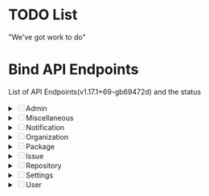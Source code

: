 # TODO List
"We've  got work to do"

# Bind API Endpoints
List of API Endpoints(v1.17.1+69-gb69472d) and the status

<details markdown="1">
<summary><input disabled type="checkbox">Admin</input></summary>

 - **GET**
   - [ ] /admin/cron
   - [ ] /admin/orgs
   - [ ] /admin/unadopted
   - [ ] /admin/users
 - **POST**
   - [ ] /admin/cron/{task}
   - [ ] /admin/unadopted/{owner}/{repo}
   - [ ] /admin/users
   - [ ] /admin/users/{username}/keys
   - [ ] /admin/users/{username}/orgs
   - [ ] /admin/users/{username}/repos
 - **DELETE**
   - [ ] /admin/unadopted/{owner}/{repo}
   - [ ] /admin/users/{username}
   - [ ] /admin/users/{username}/keys/{id}

</details>

<details>
<summary><input disabled type="checkbox">Miscellaneous</input></summary>

 - **GET**
   - [ ] /nodeinfo
   - [ ] /signing-key.gpg
   - [X] /version



 - **POST**
   - [X] /markdown
   - [X] /markdown/raw

</details>

<details>
<summary><input disabled type="checkbox">Notification</input></summary>

 - **GET**
   - [ ] /notifications
   - [ ] /notifications/new
   - [ ] /notifications/threads/{id}
   - [ ] /repos/{owner}/{repo}/notifications



 - **PUT**
   - [ ] /notifications
	 - [ ] /repos/{owner}/{repo}/notifications

 - **PATCH**
   - [ ] /notifications/threads/{id}
</details>

<details>
<summary><input disabled type="checkbox">Organization</input></summary>

 - **GET**
   - [ ] /orgs
   - [ ] /orgs/{org}
   - [ ] /orgs/{org}/hooks
   - [ ] /orgs/{org}/hooks/{id}
   - [ ] /orgs/{org}/labels
   - [ ] /orgs/{org}/labels/{id}
   - [ ] /orgs/{org}/members
   - [ ] /orgs/{org}/members/{username}
   - [ ] /orgs/{org}/public_members
   - [ ] /orgs/{org}/public_members/{username}
   - [ ] /orgs/{org}/repos
   - [ ] /orgs/{org}/teams
   - [ ] /orgs/{org}/teams/search
   - [ ] /teams/{id}
   - [ ] /teams/{id}/members
   - [ ] /teams/{id}/members/{username}
   - [ ] /teams/{id}/repos
   - [ ] /teams/{id}/repos/{org}/{repo}
   - [ ] /user/orgs
   - [ ] /users/{username}/orgs
   - [ ] /users/{username}/orgs/{org}/permissions
 - **POST**
   - [ ] /orgs
   - [ ] /orgs/{org}/hooks/
   - [ ] /orgs/{org}/labels
   - [ ] /orgs/{org}/repos
   - [ ] /orgs/{org}/teams
 - **PUT**
   - [ ] /orgs/{org}/public_members/{username}
   - [ ] /teams/{id}/members/{username}
   - [ ] /teams/{id}/repos/{org}/{repo}

 - **PATCH**
   - [ ] /teams/{id}
   - [ ] /orgs/{org}
   - [ ] /orgs/{org}/hooks/{id}
   - [ ] /orgs/{org}/labels/{id}
 - **DELETE**
   - [ ] /orgs/{org}
   - [ ] /orgs/{org}/hooks/{id}
   - [ ] /orgs/{org}/labels/{id}
   - [ ] /orgs/{org}/members/{username}
   - [ ] /orgs/{org}/public_members/{username}
   - [ ] /teams/{id}
   - [ ] /teams/{id}/members/{username}
   - [ ] /teams/{id}/repos/{org}/{repo}
</details>

<details>
<summary><input disabled type="checkbox">Package</input></summary>
 - **GET**
   - [ ] /packages/{owner}
   - [ ] /packages/{owner}/{type}/{name}/{version}
   - [ ] /packages/{owner}/{type}/{name}/{version}/files
 - **DELETE**
   - [ ] /packages/{owner}/{type}/{name}/{version}
</details>

<details>
<summary><input disabled type="checkbox">Issue</input></summary>

 - **GET**
   - [ ] /repos/issues/search
   - [ ] /repos/{owner}/{repo}/issues
   - [ ] /repos/{owner}/{repo}/issues/comments
   - [ ] /repos/{owner}/{repo}/issues/comments/{id}
   - [ ] /repos/{owner}/{repo}/issues/comments/{id}/reactions
   - [ ] /repos/{owner}/{repo}/issues/{index}
   - [ ] /repos/{owner}/{repo}/issues/{index}/comments
   - [ ] /repos/{owner}/{repo}/issues/{index}/labels
   - [ ] /repos/{owner}/{repo}/issues/{index}/reactions
   - [ ] /repos/{owner}/{repo}/issues/{index}/subscriptions
   - [ ] /repos/{owner}/{repo}/issues/{index}/subscriptions/check
   - [ ] /repos/{owner}/{repo}/issues/{index}/timeline
   - [ ] /repos/{owner}/{repo}/issues/{index}/times
   - [ ] /repos/{owner}/{repo}/labels
   - [ ] /repos/{owner}/{repo}/labels/{id}
   - [ ] /repos/{owner}/{repo}/milestones
   - [ ] /repos/{owner}/{repo}/milestones/{id}
 - **POST**
   - [ ] /repos/{owner}/{repo}/issues
   - [ ] /repos/{owner}/{repo}/issues/{index}/comments
   - [ ] /repos/{owner}/{repo}/issues/{index}/deadline
   - [ ] /repos/{owner}/{repo}/issues/{index}/labels
   - [ ] /repos/{owner}/{repo}/issues/{index}/reactions
   - [ ] /repos/{owner}/{repo}/issues/{index}/stopwatch/start
   - [ ] /repos/{owner}/{repo}/issues/{index}/stopwatch/stop
   - [ ] /repos/{owner}/{repo}/issues/{index}/times
   - [ ] /repos/{owner}/{repo}/labels
   - [ ] /repos/{owner}/{repo}/milestones
 - **PUT**
   - [ ] /repos/{owner}/{repo}/issues/{index}/labels
	 - [ ] /repos/{owner}/{repo}/issues/{index}/subscriptions/{user}
 - **PATCH**
   - [ ] /repos/{owner}/{repo}/milestones/{id}
   - [ ] /repos/{owner}/{repo}/labels/{id}
   - [ ] /repos/{owner}/{repo}/issues/{index}/comments/{id}
   - [ ] /repos/{owner}/{repo}/issues/{index}
   - [ ] /repos/{owner}/{repo}/issues/comments/{id}
 - **DELETE**
   - [ ] /repos/{owner}/{repo}/issues/comments/{id}
   - [ ] /repos/{owner}/{repo}/issues/comments/{id}/reactions
   - [ ] /repos/{owner}/{repo}/issues/{index}
   - [ ] /repos/{owner}/{repo}/issues/{index}/comments/{id}
   - [ ] /repos/{owner}/{repo}/issues/{index}/labels
   - [ ] /repos/{owner}/{repo}/issues/{index}/labels/{id}
   - [ ] /repos/{owner}/{repo}/issues/{index}/reactions
   - [ ] /repos/{owner}/{repo}/issues/{index}/stopwatch/delete
   - [ ] /repos/{owner}/{repo}/issues/{index}/subscriptions/{user}
   - [ ] /repos/{owner}/{repo}/issues/{index}/times
   - [ ] /repos/{owner}/{repo}/issues/{index}/times/{id}
   - [ ] /repos/{owner}/{repo}/labels/{id}
   - [ ] /repos/{owner}/{repo}/milestones/{id}
</details>

<details>
<summary><input disabled type="checkbox">Repository</input></summary>

- **GET**
   - [ ] /repos/search
   - [X] /repos/{owner}/{repo}
   - [ ] /repos/{owner}/{repo}/archive/{archive}
   - [ ] /repos/{owner}/{repo}/assignees
   - [ ] /repos/{owner}/{repo}/branch_protections
   - [ ] /repos/{owner}/{repo}/branch_protections/{name}
   - [ ] /repos/{owner}/{repo}/branches
   - [ ] /repos/{owner}/{repo}/branches/{branch}
   - [ ] /repos/{owner}/{repo}/collaborators
   - [ ] /repos/{owner}/{repo}/collaborators/{collaborator}
   - [ ] /repos/{owner}/{repo}/collaborators/{collaborator}/permission
   - [ ] /repos/{owner}/{repo}/commits
   - [ ] /repos/{owner}/{repo}/commits/{ref}/status
   - [ ] /repos/{owner}/{repo}/commits/{ref}/statuses
   - [ ] /repos/{owner}/{repo}/contents
   - [ ] /repos/{owner}/{repo}/contents/{filepath}
   - [ ] /repos/{owner}/{repo}/editorconfig/{filepath}
   - [ ] /repos/{owner}/{repo}/forks
   - [ ] /repos/{owner}/{repo}/git/blobs/{sha}
   - [ ] /repos/{owner}/{repo}/git/commits/{sha}
   - [ ] /repos/{owner}/{repo}/git/commits/{sha}.{diffType}
   - [ ] /repos/{owner}/{repo}/git/notes/{sha}
   - [ ] /repos/{owner}/{repo}/git/refs
   - [ ] /repos/{owner}/{repo}/git/refs/{ref}
   - [ ] /repos/{owner}/{repo}/git/tags/{sha}
   - [ ] /repos/{owner}/{repo}/git/trees/{sha}
   - [ ] /repos/{owner}/{repo}/hooks
   - [ ] /repos/{owner}/{repo}/hooks/git
   - [ ] /repos/{owner}/{repo}/hooks/git/{id}
   - [ ] /repos/{owner}/{repo}/hooks/{id}
   - [ ] /repos/{owner}/{repo}/issue_templates
   - [ ] /repos/{owner}/{repo}/keys
   - [ ] /repos/{owner}/{repo}/keys/{id}
   - [ ] /repos/{owner}/{repo}/languages
   - [ ] /repos/{owner}/{repo}/media/{filepath}
   - [ ] /repos/{owner}/{repo}/pulls
   - [ ] /repos/{owner}/{repo}/pulls/{index}
   - [ ] /repos/{owner}/{repo}/pulls/{index}.{diffType}
   - [ ] /repos/{owner}/{repo}/pulls/{index}/commits
   - [ ] /repos/{owner}/{repo}/pulls/{index}/merge
   - [ ] /repos/{owner}/{repo}/pulls/{index}/reviews
   - [ ] /repos/{owner}/{repo}/pulls/{index}/reviews/{id}
   - [ ] /repos/{owner}/{repo}/pulls/{index}/reviews/{id}/comments
   - [ ] /repos/{owner}/{repo}/raw/{filepath}
   - [ ] /repos/{owner}/{repo}/releases
   - [ ] /repos/{owner}/{repo}/releases/tags/{tag}
   - [ ] /repos/{owner}/{repo}/releases/{id}
   - [ ] /repos/{owner}/{repo}/releases/{id}/assets
   - [ ] /repos/{owner}/{repo}/releases/{id}/assets/{attachment_id}
   - [ ] /repos/{owner}/{repo}/reviewers
   - [ ] /repos/{owner}/{repo}/signing-key.gpg
   - [ ] /repos/{owner}/{repo}/stargazers
   - [ ] /repos/{owner}/{repo}/statuses/{sha}
   - [ ] /repos/{owner}/{repo}/subscribers
   - [ ] /repos/{owner}/{repo}/subscription
   - [ ] /repos/{owner}/{repo}/tags
   - [ ] /repos/{owner}/{repo}/tags/{tag}
   - [ ] /repos/{owner}/{repo}/teams
   - [ ] /repos/{owner}/{repo}/teams/{team}
   - [ ] /repos/{owner}/{repo}/times
   - [ ] /repos/{owner}/{repo}/times/{user}
   - [ ] /repos/{owner}/{repo}/topics
   - [ ] /repos/{owner}/{repo}/wiki/page/{pageName}
   - [ ] /repos/{owner}/{repo}/wiki/pages
   - [ ] /repos/{owner}/{repo}/wiki/revisions/{pageName}
   - [ ] /repositories/{id}
   - [ ] /topics/search
 - **POST**
   - [ ] /repos/migrate
   - [ ] /repos/{owner}/{repo}/branch_protections
   - [ ] /repos/{owner}/{repo}/branches
   - [ ] /repos/{owner}/{repo}/contents/{filepath}
   - [ ] /repos/{owner}/{repo}/diffpatch
   - [ ] /repos/{owner}/{repo}/forks
   - [ ] /repos/{owner}/{repo}/hooks
   - [ ] /repos/{owner}/{repo}/hooks/{id}/tests
   - [ ] /repos/{owner}/{repo}/keys
   - [ ] /repos/{owner}/{repo}/mirror-sync
   - [ ] /repos/{owner}/{repo}/pulls
   - [ ] /repos/{owner}/{repo}/pulls/{index}/merge
   - [ ] /repos/{owner}/{repo}/pulls/{index}/requested_reviewers
   - [ ] /repos/{owner}/{repo}/pulls/{index}/reviews
   - [ ] /repos/{owner}/{repo}/pulls/{index}/reviews/{id}
   - [ ] /repos/{owner}/{repo}/pulls/{index}/reviews/{id}/dismissals
   - [ ] /repos/{owner}/{repo}/pulls/{index}/reviews/{id}/undismissals
   - [ ] /repos/{owner}/{repo}/pulls/{index}/update
   - [ ] /repos/{owner}/{repo}/releases
   - [ ] /repos/{owner}/{repo}/releases/{id}/assets
   - [ ] /repos/{owner}/{repo}/statuses/{sha}
   - [ ] /repos/{owner}/{repo}/tags
   - [ ] /repos/{owner}/{repo}/transfer
   - [ ] /repos/{owner}/{repo}/transfer/accept
   - [ ] /repos/{owner}/{repo}/transfer/reject
   - [ ] /repos/{owner}/{repo}/wiki/new
   - [ ] /repos/{template_owner}/{template_repo}/generate
 - **PUT**
   - [ ] /repos/{owner}/{repo}/collaborators/{collaborator}
   - [ ] /repos/{owner}/{repo}/contents/{filepath}
   - [ ] /repos/{owner}/{repo}/subscription
   - [ ] /repos/{owner}/{repo}/teams/{team}
   - [ ] /repos/{owner}/{repo}/topics
   - [ ] /repos/{owner}/{repo}/topics/{topic}
 - **PATCH**
   - [ ] /repos/{owner}/{repo}
   - [ ] /repos/{owner}/{repo}/branch_protections/{name}
   - [ ] /repos/{owner}/{repo}/hooks/git/{id}
   - [ ] /repos/{owner}/{repo}/hooks/{id}
   - [ ] /repos/{owner}/{repo}/pulls/{index}
   - [ ] /repos/{owner}/{repo}/releases/{id}
   - [ ] /repos/{owner}/{repo}/releases/{id}/assets/{attachment_id}
   - [ ] /repos/{owner}/{repo}/wiki/page/{pageName}
 - **DELETE**
   - [X] repos/{owner}/{repo}
   - [ ] repos/{owner}/{repo}/branch_protections/{name}
   - [ ] repos/{owner}/{repo}/collaborators/{collaborator}
   - [ ] repos/{owner}/{repo}/contents/{filepath}
   - [ ] repos/{owner}/{repo}/hooks/git/{id}
   - [ ] repos/{owner}/{repo}/hooks/{id}
   - [ ] repos/{owner}/{repo}/keys/{id}
   - [ ] repos/{owner}/{repo}/pulls/{index}/merge
   - [ ] repos/{owner}/{repo}/pulls/{index}/requested_reviewers
   - [ ] repos/{owner}/{repo}/pulls/{index}/reviews/{id}
   - [ ] repos/{owner}/{repo}/releases/tags/{tag}
   - [ ] repos/{owner}/{repo}/releases/{id}
   - [ ] repos/{owner}/{repo}/releases/{id}/assets/{attachment_id}
   - [ ] repos/{owner}/{repo}/subscription
   - [ ] repos/{owner}/{repo}/tags/{tag}
   - [ ] repos/{owner}/{repo}/teams/{team}
   - [ ] repos/{owner}/{repo}/topics/{topic}
   - [ ] repos/{owner}/{repo}/wiki/page/{pageName}
</details>

<details>
<summary><input disabled type="checkbox">Settings</input></summary>

 - **GET**
   - [ ] /settings/api
   - [ ] /settings/attachment
   - [ ] /settings/repository
   - [ ] /settings/ui

</details>

<details>
<summary><input disabled type="checkbox">User</input></summary>

 - **GET**
   - [X] /user
   - [ ] /user/applications/oauth2
   - [ ] /user/applications/oauth2/{id}
   - [X] /user/emails
   - [X] /user/followers
   - [X] /user/following
   - [ ] /user/following/{username}
   - [ ] /user/gpg_key_token
   - [X] /user/gpg_keys
   - [X] /user/gpg_keys/{id}
   - [X] /user/keys
   - [X] /user/keys/{id}
   - [X] /user/repos
   - [ ] /user/settings
   - [ ] /user/starred
   - [ ] /user/starred/{owner}/{repo}
   - [ ] /user/stopwatches
   - [ ] /user/subscriptions
   - [ ] /user/teams
   - [ ] /user/times
   - [ ] /users/search
   - [X] /users/{username}
   - [X] /users/{username}/followers
   - [X] /users/{username}/following
   - [ ] /users/{username}/following/{target}
   - [X] /users/{username}/gpg_keys
   - [ ] /users/{username}/heatmap
   - [X] /users/{username}/keys
   - [X] /users/{username}/repos
   - [ ] /users/{username}/starred
   - [ ] /users/{username}/subscriptions
   - [ ] /users/{username}/tokens


 - **POST**

   - [ ] /user/applications/oauth2
   - [ ] /user/emails
   - [ ] /user/gpg_key_verify
   - [ ] /user/gpg_keys
   - [ ] /user/keys
   - [X] /user/repos
   - [ ] /users/{username}/tokens

 - **PATCH**
   - [ ] /user/applications/oauth2/{id}
   - [ ] /user/settings
 - **PUT**
   - [ ] /user/following/{username}
   - [ ] /user/starred/{owner}/{repo}
 - **DELETE**
   - [ ] /user/applications/oauth2/{id}
   - [ ] /user/emails
   - [ ] /user/following/{username}
   - [ ] /user/gpg_keys/{id}
   - [ ] /user/keys/{id}
   - [ ] /user/starred/{owner}/{repo}
   - [ ] /users/{username}/tokens/{token}
</details>
